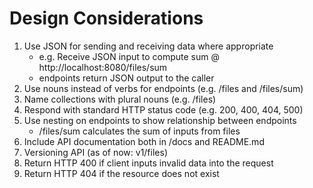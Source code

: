 # Design Considerations

1. Use JSON for sending and receiving data where appropriate
   - e.g. Receive JSON input to compute sum @ http://localhost:8080/files/sum
   - endpoints return JSON output to the caller
2. Use nouns instead of verbs for endpoints (e.g. /files and /files/sum)
3. Name collections with plural nouns (e.g. /files)
4. Respond with standard HTTP status code (e.g. 200, 400, 404, 500)
5. Use nesting on endpoints to show relationship between endpoints
   - /files/sum calculates the sum of inputs from files
6. Include API documentation both in /docs and README.md
7. Versioning API (as of now: v1/files)
8. Return HTTP 400 if client inputs invalid data into the request
9. Return HTTP 404 if the resource does not exist
